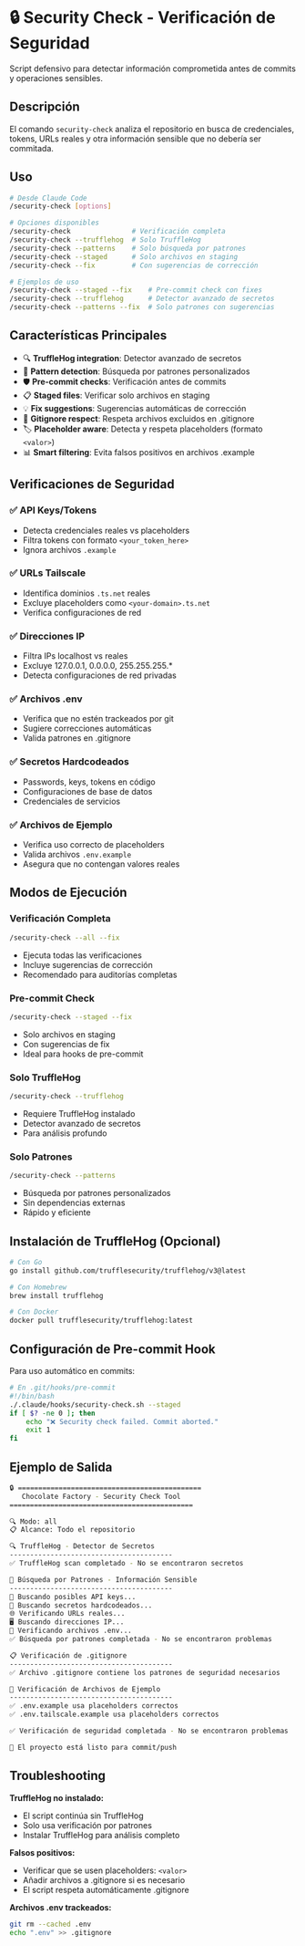 # 🔒 Security Check - Verificación de Seguridad

Script defensivo para detectar información comprometida antes de commits y operaciones sensibles.

## Descripción

El comando `security-check` analiza el repositorio en busca de credenciales, tokens, URLs reales y otra información sensible que no debería ser commitada.

## Uso

```bash
# Desde Claude Code
/security-check [options]

# Opciones disponibles
/security-check               # Verificación completa
/security-check --trufflehog  # Solo TruffleHog
/security-check --patterns    # Solo búsqueda por patrones
/security-check --staged      # Solo archivos en staging
/security-check --fix         # Con sugerencias de corrección

# Ejemplos de uso
/security-check --staged --fix    # Pre-commit check con fixes
/security-check --trufflehog      # Detector avanzado de secretos
/security-check --patterns --fix  # Solo patrones con sugerencias
```

## Características Principales

- 🔍 **TruffleHog integration**: Detector avanzado de secretos
- 📝 **Pattern detection**: Búsqueda por patrones personalizados
- 🛡️ **Pre-commit checks**: Verificación antes de commits
- 📋 **Staged files**: Verificar solo archivos en staging
- 💡 **Fix suggestions**: Sugerencias automáticas de corrección
- 🚫 **Gitignore respect**: Respeta archivos excluidos en .gitignore
- 🏷️ **Placeholder aware**: Detecta y respeta placeholders (formato `<valor>`)
- 📊 **Smart filtering**: Evita falsos positivos en archivos .example

## Verificaciones de Seguridad

### ✅ **API Keys/Tokens**
- Detecta credenciales reales vs placeholders
- Filtra tokens con formato `<your_token_here>`
- Ignora archivos `.example`

### ✅ **URLs Tailscale**
- Identifica dominios `.ts.net` reales
- Excluye placeholders como `<your-domain>.ts.net`
- Verifica configuraciones de red

### ✅ **Direcciones IP**
- Filtra IPs localhost vs reales
- Excluye 127.0.0.1, 0.0.0.0, 255.255.255.*
- Detecta configuraciones de red privadas

### ✅ **Archivos .env**
- Verifica que no estén trackeados por git
- Sugiere correcciones automáticas
- Valida patrones en .gitignore

### ✅ **Secretos Hardcodeados**
- Passwords, keys, tokens en código
- Configuraciones de base de datos
- Credenciales de servicios

### ✅ **Archivos de Ejemplo**
- Verifica uso correcto de placeholders
- Valida archivos `.env.example`
- Asegura que no contengan valores reales

## Modos de Ejecución

### Verificación Completa
```bash
/security-check --all --fix
```
- Ejecuta todas las verificaciones
- Incluye sugerencias de corrección
- Recomendado para auditorías completas

### Pre-commit Check
```bash
/security-check --staged --fix
```
- Solo archivos en staging
- Con sugerencias de fix
- Ideal para hooks de pre-commit

### Solo TruffleHog
```bash
/security-check --trufflehog
```
- Requiere TruffleHog instalado
- Detector avanzado de secretos
- Para análisis profundo

### Solo Patrones
```bash
/security-check --patterns
```
- Búsqueda por patrones personalizados
- Sin dependencias externas
- Rápido y eficiente

## Instalación de TruffleHog (Opcional)

```bash
# Con Go
go install github.com/trufflesecurity/trufflehog/v3@latest

# Con Homebrew
brew install trufflehog

# Con Docker
docker pull trufflesecurity/trufflehog:latest
```

## Configuración de Pre-commit Hook

Para uso automático en commits:

```bash
# En .git/hooks/pre-commit
#!/bin/bash
./.claude/hooks/security-check.sh --staged
if [ $? -ne 0 ]; then
    echo "❌ Security check failed. Commit aborted."
    exit 1
fi
```

## Ejemplo de Salida

```bash
🔒 =============================================
   Chocolate Factory - Security Check Tool
=============================================

🔍 Modo: all
📋 Alcance: Todo el repositorio

🔍 TruffleHog - Detector de Secretos
----------------------------------------
✅ TruffleHog scan completado - No se encontraron secretos

📝 Búsqueda por Patrones - Información Sensible
----------------------------------------
🔑 Buscando posibles API keys...
🔐 Buscando secretos hardcodeados...
🌐 Verificando URLs reales...
🖥️ Buscando direcciones IP...
📄 Verificando archivos .env...
✅ Búsqueda por patrones completada - No se encontraron problemas

📋 Verificación de .gitignore
----------------------------------------
✅ Archivo .gitignore contiene los patrones de seguridad necesarios

📄 Verificación de Archivos de Ejemplo
----------------------------------------
✅ .env.example usa placeholders correctos
✅ .env.tailscale.example usa placeholders correctos

✅ Verificación de seguridad completada - No se encontraron problemas

🚀 El proyecto está listo para commit/push
```

## Troubleshooting

**TruffleHog no instalado:**
- El script continúa sin TruffleHog
- Solo usa verificación por patrones
- Instalar TruffleHog para análisis completo

**Falsos positivos:**
- Verificar que se usen placeholders: `<valor>`
- Añadir archivos a .gitignore si es necesario
- El script respeta automáticamente .gitignore

**Archivos .env trackeados:**
```bash
git rm --cached .env
echo ".env" >> .gitignore
```